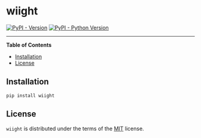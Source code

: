 # wiight

[![PyPI - Version](https://img.shields.io/pypi/v/wiight.svg)](https://pypi.org/project/wiight)
[![PyPI - Python Version](https://img.shields.io/pypi/pyversions/wiight.svg)](https://pypi.org/project/wiight)

-----

**Table of Contents**

- [Installation](#installation)
- [License](#license)

## Installation

```console
pip install wiight
```

## License

`wiight` is distributed under the terms of the [MIT](https://spdx.org/licenses/MIT.html) license.
